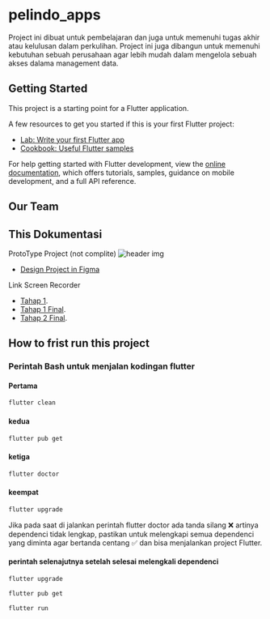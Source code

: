 # pelindo_apps

Project ini dibuat untuk pembelajaran dan juga untuk memenuhi tugas akhir atau kelulusan dalam perkulihan. 
Project ini juga dibangun untuk memenuhi kebutuhan sebuah perusahaan agar lebih mudah dalam mengelola sebuah akses dalama management data. 

## Getting Started

This project is a starting point for a Flutter application.

A few resources to get you started if this is your first Flutter project:

- [Lab: Write your first Flutter app](https://docs.flutter.dev/get-started/codelab)
- [Cookbook: Useful Flutter samples](https://docs.flutter.dev/cookbook)

For help getting started with Flutter development, view the
[online documentation](https://docs.flutter.dev/), which offers tutorials,
samples, guidance on mobile development, and a full API reference.


## Our Team

## This Dokumentasi
ProtoType Project (not complite)
![header img](https://github.com/user-attachments/assets/8c46ee0f-335f-455e-92a6-0b08db7d20e5)


- <a href="https://docs.flutter.dev/get-started/codelab" target="_blank">Design Project in Figma</a>

Link Screen Recorder
- [Tahap 1](https://www.youtube.com/watch?v=HgB8X_k5EA8).
- [Tahap 1 Final](https://docs.flutter.dev/get-started/codelab).
- [Tahap 2 Final](https://docs.flutter.dev/get-started/codelab).

## How to frist run this project
### Perintah Bash untuk menjalan kodingan flutter

#### Pertama
```bash
flutter clean
```
#### kedua
```bash
flutter pub get
```
#### ketiga
```bash
flutter doctor
```
#### keempat
```bash
flutter upgrade
```


Jika pada saat di jalankan perintah flutter doctor ada tanda silang ❌ artinya dependenci tidak lengkap, pastikan untuk melengkapi semua dependenci yang diminta agar bertanda centang ✅ dan bisa menjalankan project Flutter.

#### perintah selenajutnya setelah selesai melengkali dependenci
```bash
flutter upgrade
```
```bash
flutter pub get
```
```bash
flutter run
```

